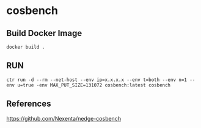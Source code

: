 # cosbench

## Build Docker Image

```
docker build .
```

## RUN

```
ctr run -d --rm --net-host --env ip=x.x.x.x --env t=both --env n=1 --env u=true -env MAX_PUT_SIZE=131072 cosbench:latest cosbench
```

## References

https://github.com/Nexenta/nedge-cosbench
